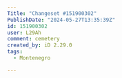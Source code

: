 ```yaml
---
Title: "Changeset #151900302"
PublishDate: "2024-05-27T13:35:39Z"
id: 151900302
user: L29Ah
comment: cemetery
created_by: iD 2.29.0
tags:
  - Montenegro

---
```

